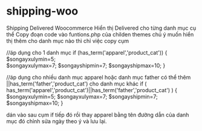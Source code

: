 # shipping-woo

Shipping Delivered Woocommerce
Hiển thị Delivered cho từng danh mục cụ thể
Copy đoạn code vào funtions.php của childen themes
chú ý muốn hiển thị thêm cho danh mục nào thì chỉ việc copy cụm 

//áp dụng cho 1 danh mục
if (has_term('apparel','product_cat')) 
		{	
			$songayxulymin=5; 	
			$songayxulymax=7;
			$songayshipmin=7; 
			$songayshipmax=10;
		}
		
//áp dụng cho nhiều danh mục apparel hoặc danh mục father có thể thêm ||has_term('father','product_cat') cho danh mục khác
if ( has_term('apparel','product_cat')||has_term('father','product_cat') ) 
		{
			$songayxulymin=5; 
			$songayxulymax=7;
			$songayshipmin=7; 
			$songayshipmax=10;
		}
	
dán vào sau cụm if tiếp đó rồi thay apparel bằng tên đường dẫn của danh mục đó chỉnh sửa ngày theo ý và lưu lại.
